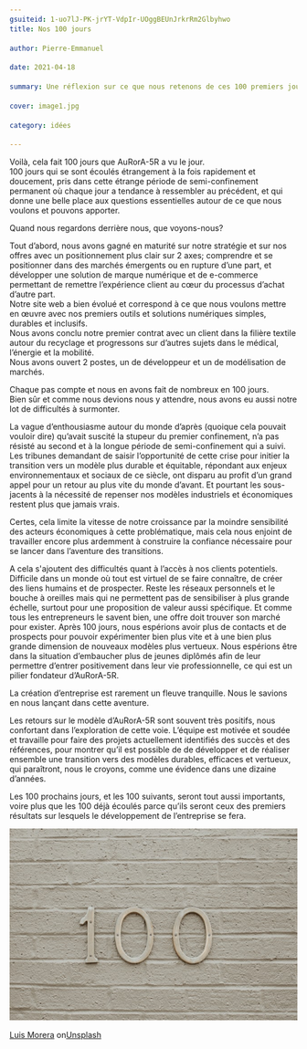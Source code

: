 ```yaml
---
gsuiteid: 1-uo7lJ-PK-jrYT-VdpIr-UOggBEUnJrkrRm2Glbyhwo
title: Nos 100 jours

author: Pierre-Emmanuel

date: 2021-04-18

summary: Une réflexion sur ce que nous retenons de ces 100 premiers jours. 

cover: image1.jpg

category: idées

---
```


Voilà, cela fait 100 jours que AuRorA-5R a vu le jour.   
100 jours qui se sont écoulés étrangement à la fois rapidement et doucement, pris dans cette étrange période de semi-confinement permanent où chaque jour a tendance à ressembler au précédent, et qui donne une belle place aux questions essentielles autour de ce que nous voulons et pouvons apporter.

Quand nous regardons derrière nous, que voyons-nous?

Tout d’abord, nous avons gagné en maturité sur notre stratégie et sur nos offres avec un positionnement plus clair sur 2 axes; comprendre et se positionner dans des marchés émergents ou en rupture d’une part, et développer une solution de marque numérique et de e-commerce permettant de remettre l’expérience client au cœur du processus d’achat d’autre part.   
Notre site web a bien évolué et correspond à ce que nous voulons mettre en œuvre avec nos premiers outils et solutions numériques simples, durables et inclusifs.   
Nous avons conclu notre premier contrat avec un client dans la filière textile autour du recyclage et progressons sur d’autres sujets dans le médical, l’énergie et la mobilité.   
Nous avons ouvert 2 postes, un de développeur et un de modélisation de marchés. 

Chaque pas compte et nous en avons fait de nombreux en 100 jours.   
Bien sûr et comme nous devions nous y attendre, nous avons eu aussi notre lot de difficultés à surmonter. 

La vague d’enthousiasme autour du monde d’après (quoique cela pouvait vouloir dire) qu’avait suscité la stupeur du premier confinement, n’a pas résisté au second et à la longue période de semi-confinement qui a suivi.   
Les tribunes demandant de saisir l’opportunité de cette crise pour initier la transition vers un modèle plus durable et équitable, répondant aux enjeux environnementaux et sociaux de ce siècle, ont disparu au profit d’un grand appel pour un retour au plus vite du monde d’avant. Et pourtant les sous-jacents à la nécessité de repenser nos modèles industriels et économiques restent plus que jamais vrais. 

Certes, cela limite la vitesse de notre croissance par la moindre sensibilité des acteurs économiques à cette problématique, mais cela nous enjoint de travailler encore plus ardemment à construire la confiance nécessaire pour se lancer dans l’aventure des transitions.

A cela s'ajoutent des difficultés quant à l’accès à nos clients potentiels. Difficile dans un monde où tout est virtuel de se faire connaître, de créer des liens humains et de prospecter. Reste les réseaux personnels et le bouche à oreilles mais qui ne permettent pas de sensibiliser à plus grande échelle, surtout pour une proposition de valeur aussi spécifique. Et comme tous les entrepreneurs le savent bien, une offre doit trouver son marché pour exister. Après 100 jours, nous espérions avoir plus de contacts et de prospects pour pouvoir expérimenter bien plus vite et à une bien plus grande dimension de nouveaux modèles plus vertueux. Nous espérions être dans la situation d’embaucher plus de jeunes diplômés afin de leur permettre d’entrer positivement dans leur vie professionnelle, ce qui est un pilier fondateur d’AuRorA-5R.

La création d’entreprise est rarement un fleuve tranquille. Nous le savions en nous lançant dans cette aventure. 

Les retours sur le modèle d’AuRorA-5R sont souvent très positifs, nous confortant dans l’exploration de cette voie. L’équipe est motivée et soudée et travaille pour faire des projets actuellement identifiés des succès et des références, pour montrer qu’il est possible de de développer et de réaliser ensemble une transition vers des modèles durables, efficaces et vertueux, qui paraîtront, nous le croyons, comme une évidence dans une dizaine d’années.

Les 100 prochains jours, et les 100 suivants, seront tout aussi importants, voire plus que les 100 déjà écoulés parce qu’ils seront ceux des premiers résultats sur lesquels le développement de l’entreprise se fera.

![](images/image1.jpg)

[Luis Morera](https://www.google.com/url?q=https://unsplash.com/@luismorerat?utm_source%3Dunsplash%26utm_medium%3Dreferral%26utm_content%3DcreditCopyText&sa=D&source=editors&ust=1623858040877000&usg=AOvVaw0S3Wwh7rlM5-Htkd-ySg0J) on[Unsplash](https://www.google.com/url?q=https://unsplash.com/s/photos/100?utm_source%3Dunsplash%26utm_medium%3Dreferral%26utm_content%3DcreditCopyText&sa=D&source=editors&ust=1623858040878000&usg=AOvVaw0WRkq9HODOuxGhQrP1R9pd)


